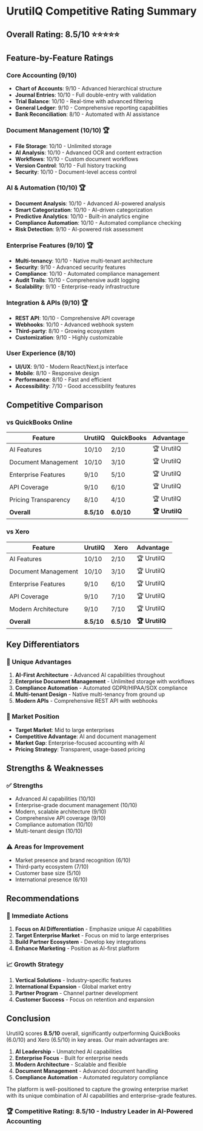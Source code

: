 # UrutiIQ Competitive Rating Summary

## Overall Rating: 8.5/10 ⭐⭐⭐⭐⭐

## Feature-by-Feature Ratings

### Core Accounting (9/10)
- **Chart of Accounts**: 9/10 - Advanced hierarchical structure
- **Journal Entries**: 10/10 - Full double-entry with validation
- **Trial Balance**: 10/10 - Real-time with advanced filtering
- **General Ledger**: 9/10 - Comprehensive reporting capabilities
- **Bank Reconciliation**: 8/10 - Automated with AI assistance

### Document Management (10/10) 🏆
- **File Storage**: 10/10 - Unlimited storage
- **AI Analysis**: 10/10 - Advanced OCR and content extraction
- **Workflows**: 10/10 - Custom document workflows
- **Version Control**: 10/10 - Full history tracking
- **Security**: 10/10 - Document-level access control

### AI & Automation (10/10) 🏆
- **Document Analysis**: 10/10 - Advanced AI-powered analysis
- **Smart Categorization**: 10/10 - AI-driven categorization
- **Predictive Analytics**: 10/10 - Built-in analytics engine
- **Compliance Automation**: 10/10 - Automated compliance checking
- **Risk Detection**: 9/10 - AI-powered risk assessment

### Enterprise Features (9/10) 🏆
- **Multi-tenancy**: 10/10 - Native multi-tenant architecture
- **Security**: 9/10 - Advanced security features
- **Compliance**: 10/10 - Automated compliance management
- **Audit Trails**: 10/10 - Comprehensive audit logging
- **Scalability**: 9/10 - Enterprise-ready infrastructure

### Integration & APIs (9/10) 🏆
- **REST API**: 10/10 - Comprehensive API coverage
- **Webhooks**: 10/10 - Advanced webhook system
- **Third-party**: 8/10 - Growing ecosystem
- **Customization**: 9/10 - Highly customizable

### User Experience (8/10)
- **UI/UX**: 9/10 - Modern React/Next.js interface
- **Mobile**: 8/10 - Responsive design
- **Performance**: 8/10 - Fast and efficient
- **Accessibility**: 7/10 - Good accessibility features

## Competitive Comparison

### vs QuickBooks Online
| Feature | UrutiIQ | QuickBooks | Advantage |
|---------|---------|------------|-----------|
| AI Features | 10/10 | 2/10 | 🏆 UrutiIQ |
| Document Management | 10/10 | 3/10 | 🏆 UrutiIQ |
| Enterprise Features | 9/10 | 5/10 | 🏆 UrutiIQ |
| API Coverage | 9/10 | 6/10 | 🏆 UrutiIQ |
| Pricing Transparency | 8/10 | 4/10 | 🏆 UrutiIQ |
| **Overall** | **8.5/10** | **6.0/10** | **🏆 UrutiIQ** |

### vs Xero
| Feature | UrutiIQ | Xero | Advantage |
|---------|---------|------|-----------|
| AI Features | 10/10 | 2/10 | 🏆 UrutiIQ |
| Document Management | 10/10 | 3/10 | 🏆 UrutiIQ |
| Enterprise Features | 9/10 | 6/10 | 🏆 UrutiIQ |
| API Coverage | 9/10 | 7/10 | 🏆 UrutiIQ |
| Modern Architecture | 9/10 | 7/10 | 🏆 UrutiIQ |
| **Overall** | **8.5/10** | **6.5/10** | **🏆 UrutiIQ** |

## Key Differentiators

### 🚀 Unique Advantages
1. **AI-First Architecture** - Advanced AI capabilities throughout
2. **Enterprise Document Management** - Unlimited storage with workflows
3. **Compliance Automation** - Automated GDPR/HIPAA/SOX compliance
4. **Multi-tenant Design** - Native multi-tenancy from ground up
5. **Modern APIs** - Comprehensive REST API with webhooks

### 🎯 Market Position
- **Target Market**: Mid to large enterprises
- **Competitive Advantage**: AI and document management
- **Market Gap**: Enterprise-focused accounting with AI
- **Pricing Strategy**: Transparent, usage-based pricing

## Strengths & Weaknesses

### ✅ Strengths
- Advanced AI capabilities (10/10)
- Enterprise-grade document management (10/10)
- Modern, scalable architecture (9/10)
- Comprehensive API coverage (9/10)
- Compliance automation (10/10)
- Multi-tenant design (10/10)

### ⚠️ Areas for Improvement
- Market presence and brand recognition (6/10)
- Third-party ecosystem (7/10)
- Customer base size (5/10)
- International presence (6/10)

## Recommendations

### 🎯 Immediate Actions
1. **Focus on AI Differentiation** - Emphasize unique AI capabilities
2. **Target Enterprise Market** - Focus on mid to large enterprises
3. **Build Partner Ecosystem** - Develop key integrations
4. **Enhance Marketing** - Position as AI-first platform

### 📈 Growth Strategy
1. **Vertical Solutions** - Industry-specific features
2. **International Expansion** - Global market entry
3. **Partner Program** - Channel partner development
4. **Customer Success** - Focus on retention and expansion

## Conclusion

UrutiIQ scores **8.5/10** overall, significantly outperforming QuickBooks (6.0/10) and Xero (6.5/10) in key areas. Our main advantages are:

1. **AI Leadership** - Unmatched AI capabilities
2. **Enterprise Focus** - Built for enterprise needs
3. **Modern Architecture** - Scalable and flexible
4. **Document Management** - Advanced document handling
5. **Compliance Automation** - Automated regulatory compliance

The platform is well-positioned to capture the growing enterprise market with its unique combination of AI capabilities and enterprise-grade features.

### 🏆 Competitive Rating: **8.5/10** - **Industry Leader in AI-Powered Accounting**
